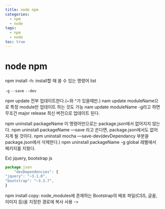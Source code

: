 ```yaml
---
title: node npm
categories:
  - npm
  - node
tags:
  - npm
  - node
toc: true
---
```


# node npm

npm install -h: install할 때 쓸 수 있는 명령어 list

`-g` `--save` `--dev`

npm update 전부 업데이트한다.\(~와 ^가 있을때만.\) nam update moduleName으로 특정 module만 업데이트 하는 것도 가능 nam update moduleName -g라고 하면 무조건 major release 최신 버전으로 업데이트 된다.

npm uninstall packageName 이 명령어만으로는 package.json에서 없어지지 않는다. npm uninstall packageName —save 라고 쓴다면, package.json에서도 없어지게 될 것이다. npm uninstall mocha —save-dev\(devDependancy 부분을 package.json에서 삭제한다.\) npm uninstall packageName -g global 레벨에서 페키지를 지웠다.

Ex\) jquery, bootstrap js

```javascript
package.json
    "devDependencies": { 
"jquery": "~3.1.0", 
"bootstrap": "~3.3.7", 
}
```

npm install copy: node\_modules에 존재하는 Bootstrap의 배포 파일\(CSS, 글꼴, 이미지 등\)을 지정한 경로에 복사 사용 -&gt; 


